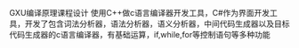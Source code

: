 GXU编译原理课程设计
 使用C++做c语言编译器开发工具，C#作为界面开发工具，开发了包含词法分析器，语法分析器，语义分析器，中间代码生成器以及目标代码生成器的c语言编译器，有基础运算，if,while,for等控制语句等多种功能
